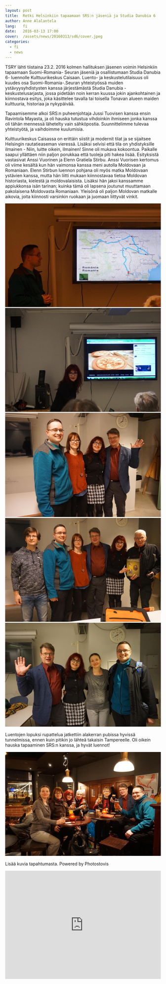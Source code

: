 ```yaml
---
layout: post
title:  Retki Helsinkiin tapaamaan SRS:n jäseniä ja Studia Danubia 6
author: Anne Alalantela
lang:   fi
date:   2016-03-13 17:00
cover:  /assets/news/20160313/sd6/cover.jpeg
categories:
  - fi
  - news
---
```


TSRY lähti tiistaina 23.2. 2016 kolmen hallituksen jäsenen voimin Helsinkiin tapaamaan Suomi-Romania- Seuran jäseniä ja osallistumaan Studia Danubia 6- luennolle Kulttuurikeskus Caisaan. Luento- ja keskustelutilaisuus oli kuudes osa Suomi-Romania-.Seuran yhteistyössä muiden ystävyysyhdistysten kanssa järjestämästä Studia Danubia -keskustelusarjasta, jossa pidetään noin kerran kuussa jokin ajankohtainen ja kiinnostava esitys, joka käsittelee tavalla tai toisella Tonavan alueen maiden kulttuuria, historiaa ja nykypäivää.

Tapaamisemme alkoi SRS:n puheenjohtaja Jussi Tuovisen kanssa ensin Ravintola Mayasta, ja oli hauska tutustua vihdoinkin ihmiseen jonka kanssa oli tähän mennessä lähetelty vain sähköpostia. Suunnittelimme tulevaa yhteistyötä, ja vaihdoimme kuulumisia.

Kulttuurikeskus Caisassa on erittäin siistit ja modernit tilat ja se sijaitsee Helsingin rautatieaseman vieressä. Lisäksi selvisi että tila on yhdistyksille ilmainen - Niin, luitte oikein, ilmainen! Sinne oli mukava kokoontua. Paikalle saapui yllättäen niin paljon porukkaa että tuoleja piti hakea lisää. Esityksistä vastasivat Anssi Vuorinen ja Elenn Gratiela Stirbu. Anssi Vuorisen kertomus oli viime kesältä kun hän vaimonsa kanssa meni autolla Moldovaan ja Romaniaan. Elenn Stirbun luennon pohjana oli myös matka Moldovaan ystävien kanssa, mutta hän liitti mukaan kiinnostavaa tietoa Moldovan historiasta, kielestä ja moldovalaisista. Lisäksi hän jakoi kanssamme appiukkonsa isän tarinan; kuinka tämä oli lapsena joutunut muuttamaan pakolaisena Moldovasta Romaniaan. Yleisönä oli paljon Moldovan matkalle aikovia, joita kiinnosti varsinkin ruokaan ja juomaan liittyvät vinkit.

<div class="photos-grid" data-columns>
  <img src="/assets/news/20160313/sd6/sd1.jpeg">
  <img src="/assets/news/20160313/sd6/sd2.jpeg">
  <img src="/assets/news/20160313/sd6/sd3.jpeg">
  <img src="/assets/news/20160313/sd6/sd4.jpeg">
</div>
<div class="photos-lonely">
  <img src="/assets/news/20160313/sd6/sd5.jpeg" class="portrait">
</div>

<div class="clear"></div>

Luentojen lopuksi rupattelua jatkettiin alakerran pubissa hyvissä tunnelmissa, ennen kuin pitikin jo lähteä takaisin Tampereelle. Oli oikein hauska tapaaminen SRS:n kanssa, ja hyvät luennot!

<div class="photos-lonely">
  <img src="/assets/news/20160313/sd6/sd6.jpeg" class="portrait">
</div>
<div class="clear"></div>
 
Lisää kuvia tapahtumasta. Powered by Photostovis

<iframe class="photostovis" width="100%" height="350" src="https://photostovis.net/tsry/?key=CF58C22591E0DD94AFF485E85475257573DD2A0456EA988C17453480&embedded=1" frameborder="0" allowfullscreen></iframe>
 
 
 
 
 
 